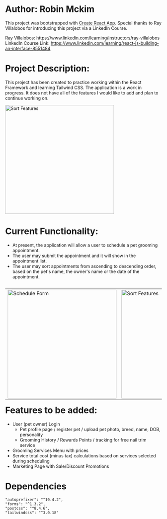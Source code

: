 # Author: Robin Mckim

This project was bootstrapped with [Create React App](https://github.com/facebook/create-react-app).
Special thanks to Ray Villalobos for introducing this project via a LinkedIn Course.

Ray Villalobos: https://www.linkedin.com/learning/instructors/ray-villalobos
LinkedIn Course Link: https://www.linkedin.com/learning/react-js-building-an-interface-8551484

# Project Description:

This project has been created to practice working within the React Framework and learning Tailwind CSS. The application is a work in progress. It does not have all of the features I would like to add and plan to continue working on.

<img align="center" title="Sort Features" width = "350px" 
           src="https://user-images.githubusercontent.com/84540978/153693512-2918d584-cb99-4fed-bd85-900f8b7f6d22.jpg" />

# Current Functionality:

- At present, the application will allow a user to schedule a pet grooming appointment.
- The user may submit the appointment and it will show in the appointment list.
- The user may sort appointments from ascending to descending order, based on the pet's name, the owner's name or the date of the appointment.

<table align="left"> 
  <tr>
    <td>
      <img align="center" title="Schedule Form" width = "350px" 
           src="https://user-images.githubusercontent.com/84540978/153693569-8df428ad-4a21-445d-a3f6-43d0f0074e61.jpg" />
    </td>
    <td>
      <img align="center" title="Sort Features" width = "350px" 
           src="https://user-images.githubusercontent.com/84540978/153693581-5b906d27-2ca0-4dc8-9703-6fb53c61615e.jpg" />
    </td>
</tr>
</table>

# Features to be added:

- User (pet owner) Login
  - Pet profile page / register pet / upload pet photo, breed, name, DOB, personality
  - Grooming History / Rewards Points / tracking for free nail trim service
- Grooming Services Menu with prices
- Service total cost (minus tax) calculations based on services selected during scheduling
- Marketing Page with Sale/Discount Promotions

# Dependencies

    "autoprefixer": "^10.4.2",
    "forms": "^1.3.2",
    "postcss": "^8.4.6",
    "tailwindcss": "^3.0.18"
